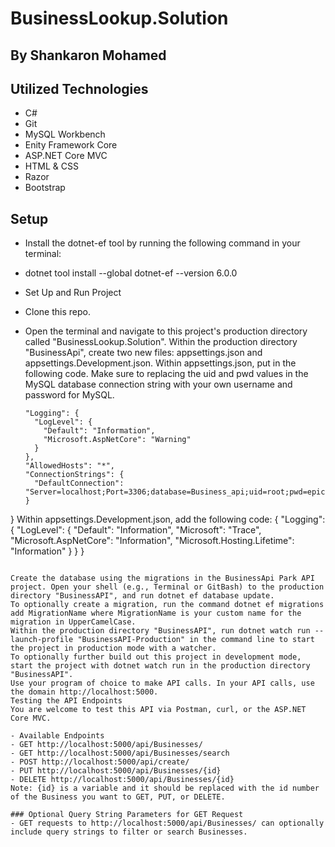 # BusinessLookup.Solution

## By Shankaron Mohamed


## Utilized Technologies
- C#
- Git
- MySQL Workbench
- Enity Framework Core
- ASP.NET Core MVC
- HTML & CSS
- Razor
- Bootstrap

 ## Setup

- Install the dotnet-ef tool by running the following command in your terminal:

- dotnet tool install --global dotnet-ef --version 6.0.0
- Set Up and Run Project
- Clone this repo.
- Open the terminal and navigate to this project's production directory called "BusinessLookup.Solution".
Within the production directory "BusinessApi", create two new files: appsettings.json and appsettings.Development.json.
Within appsettings.json, put in the following code. Make sure to replacing the uid and pwd values in the MySQL database connection string with your own username and password for MySQL.
  ``` {
  "Logging": {
    "LogLevel": {
      "Default": "Information",
      "Microsoft.AspNetCore": "Warning"
    }
  },
  "AllowedHosts": "*",
  "ConnectionStrings": {
    "DefaultConnection": "Server=localhost;Port=3306;database=Business_api;uid=root;pwd=epicodus;"
  }
}
Within appsettings.Development.json, add the following code:
{
  "Logging": {
    "LogLevel": {
      "Default": "Information",
      "Microsoft": "Trace",
      "Microsoft.AspNetCore": "Information",
      "Microsoft.Hosting.Lifetime": "Information"
    }
  }
} 
```

Create the database using the migrations in the BusinessApi Park API project. Open your shell (e.g., Terminal or GitBash) to the production directory "BusinessAPI", and run dotnet ef database update.
To optionally create a migration, run the command dotnet ef migrations add MigrationName where MigrationName is your custom name for the migration in UpperCamelCase. 
Within the production directory "BusinessAPI", run dotnet watch run --launch-profile "BusinessAPI-Production" in the command line to start the project in production mode with a watcher.
To optionally further build out this project in development mode, start the project with dotnet watch run in the production directory "BusinessAPI".
Use your program of choice to make API calls. In your API calls, use the domain http://localhost:5000.
Testing the API Endpoints
You are welcome to test this API via Postman, curl, or the ASP.NET Core MVC.

- Available Endpoints
- GET http://localhost:5000/api/Businesses/
- GET http://localhost:5000/api/Businesses/search
- POST http://localhost:5000/api/create/
- PUT http://localhost:5000/api/Businesses/{id}
- DELETE http://localhost:5000/api/Businesses/{id}
Note: {id} is a variable and it should be replaced with the id number of the Business you want to GET, PUT, or DELETE.

### Optional Query String Parameters for GET Request
- GET requests to http://localhost:5000/api/Businesses/ can optionally include query strings to filter or search Businesses.


